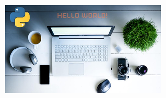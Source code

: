 <img src="https://github.com/l3t-it-be/working_with_pillow/blob/main/hello_world.jpg" alt="Ideal Working Place" width='600'>
